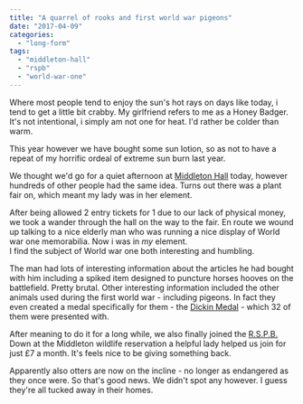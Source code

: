 ```yaml
---
title: "A quarrel of rooks and first world war pigeons"
date: "2017-04-09"
categories: 
  - "long-form"
tags: 
  - "middleton-hall"
  - "rspb"
  - "world-war-one"
---
```


Where most people tend to enjoy the sun's hot rays on days like today, i tend to get a little bit crabby. My girlfriend refers to me as a Honey Badger. It's not intentional, i simply am not one for heat. I'd rather be colder than warm.

This year however we have bought some sun lotion, so as not to have a repeat of my horrific ordeal of extreme sun burn last year.

We thought we'd go for a quiet afternoon at [Middleton Hall](http://www.middleton-hall.co.uk/) today, however hundreds of other people had the same idea. Turns out there was a plant fair on, which meant my lady was in her element.

After being allowed 2 entry tickets for 1 due to our lack of physical money, we took a wander through the hall on the way to the fair. En route we wound up talking to a nice elderly man who was running a nice display of World war one memorabilia. Now i was in _my_ element.  
I find the subject of World war one both interesting and humbling.

The man had lots of interesting information about the articles he had bought with him including a spiked item designed to puncture horses hooves on the battlefield​. Pretty brutal. Other interesting information included the other animals used during the first world war - including pigeons. In fact they even created a medal specifically for them - the [Dickin Medal](https://en.wikipedia.org/wiki/Dickin_Medal) - which 32 of them were presented with.

After meaning to do it for a long while, we also finally joined the [R.S.P.B.](https://www.rspb.org.uk/) Down at the Middleton wildlife reservation a helpful lady helped us join for just £7 a month. It's feels nice to be giving something back.

Apparently also otters are now on the incline - no longer as endangered as they once were. So that's good news. We didn't spot any however. I guess they're all tucked away in their homes.
